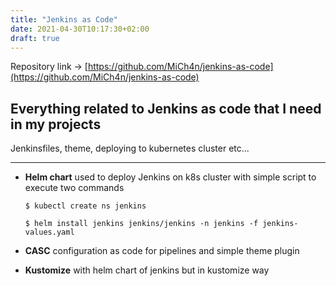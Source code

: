 ```yaml
---
title: "Jenkins as Code"
date: 2021-04-30T10:17:30+02:00
draft: true
---
```

Repository link -> [https://github.com/MiCh4n/jenkins-as-code](https://github.com/MiCh4n/jenkins-as-code)
## Everything related to Jenkins as code that I need in my projects
Jenkinsfiles, theme, deploying to kubernetes cluster etc...
___
* **Helm chart** used to deploy Jenkins on k8s cluster with simple script to execute two commands
    ```
    $ kubectl create ns jenkins

    $ helm install jenkins jenkins/jenkins -n jenkins -f jenkins-values.yaml 
    ```
* **CASC** configuration as code for pipelines and simple theme plugin

* **Kustomize** with helm chart of jenkins but in kustomize way

